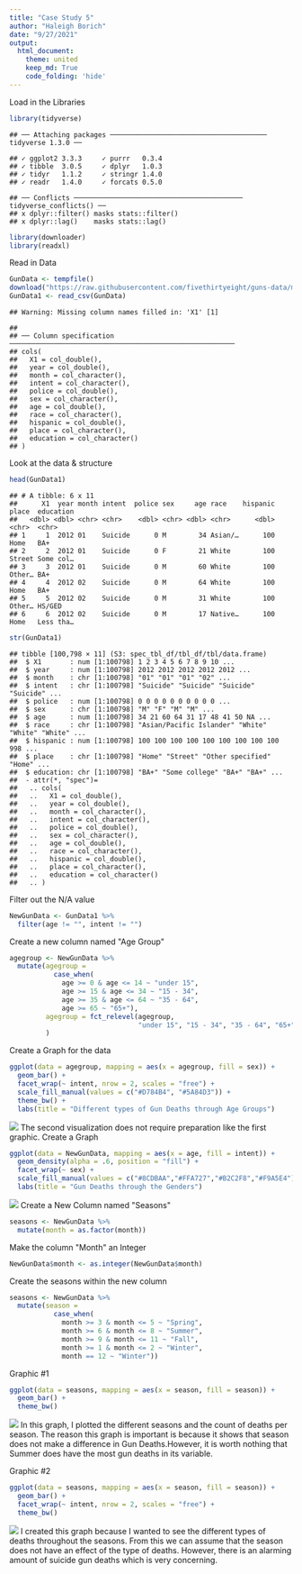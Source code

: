 ```yaml
---
title: "Case Study 5"
author: "Haleigh Borich"
date: "9/27/2021"
output: 
  html_document:
    theme: united
    keep_md: True
    code_folding: 'hide'
---
```


Load in the Libraries

```r
library(tidyverse)
```

```
## ── Attaching packages ─────────────────────────────────────── tidyverse 1.3.0 ──
```

```
## ✓ ggplot2 3.3.3     ✓ purrr   0.3.4
## ✓ tibble  3.0.5     ✓ dplyr   1.0.3
## ✓ tidyr   1.1.2     ✓ stringr 1.4.0
## ✓ readr   1.4.0     ✓ forcats 0.5.0
```

```
## ── Conflicts ────────────────────────────────────────── tidyverse_conflicts() ──
## x dplyr::filter() masks stats::filter()
## x dplyr::lag()    masks stats::lag()
```

```r
library(downloader)
library(readxl)
```
Read in Data

```r
GunData <- tempfile()
download("https://raw.githubusercontent.com/fivethirtyeight/guns-data/master/full_data.csv", GunData, mode = "wb")
GunData1 <- read_csv(GunData)
```

```
## Warning: Missing column names filled in: 'X1' [1]
```

```
## 
## ── Column specification ────────────────────────────────────────────────────────
## cols(
##   X1 = col_double(),
##   year = col_double(),
##   month = col_character(),
##   intent = col_character(),
##   police = col_double(),
##   sex = col_character(),
##   age = col_double(),
##   race = col_character(),
##   hispanic = col_double(),
##   place = col_character(),
##   education = col_character()
## )
```
Look at the data & structure

```r
head(GunData1)
```

```
## # A tibble: 6 x 11
##      X1  year month intent  police sex     age race    hispanic place  education
##   <dbl> <dbl> <chr> <chr>    <dbl> <chr> <dbl> <chr>      <dbl> <chr>  <chr>    
## 1     1  2012 01    Suicide      0 M        34 Asian/…      100 Home   BA+      
## 2     2  2012 01    Suicide      0 F        21 White        100 Street Some col…
## 3     3  2012 01    Suicide      0 M        60 White        100 Other… BA+      
## 4     4  2012 02    Suicide      0 M        64 White        100 Home   BA+      
## 5     5  2012 02    Suicide      0 M        31 White        100 Other… HS/GED   
## 6     6  2012 02    Suicide      0 M        17 Native…      100 Home   Less tha…
```

```r
str(GunData1)
```

```
## tibble [100,798 × 11] (S3: spec_tbl_df/tbl_df/tbl/data.frame)
##  $ X1       : num [1:100798] 1 2 3 4 5 6 7 8 9 10 ...
##  $ year     : num [1:100798] 2012 2012 2012 2012 2012 ...
##  $ month    : chr [1:100798] "01" "01" "01" "02" ...
##  $ intent   : chr [1:100798] "Suicide" "Suicide" "Suicide" "Suicide" ...
##  $ police   : num [1:100798] 0 0 0 0 0 0 0 0 0 0 ...
##  $ sex      : chr [1:100798] "M" "F" "M" "M" ...
##  $ age      : num [1:100798] 34 21 60 64 31 17 48 41 50 NA ...
##  $ race     : chr [1:100798] "Asian/Pacific Islander" "White" "White" "White" ...
##  $ hispanic : num [1:100798] 100 100 100 100 100 100 100 100 100 998 ...
##  $ place    : chr [1:100798] "Home" "Street" "Other specified" "Home" ...
##  $ education: chr [1:100798] "BA+" "Some college" "BA+" "BA+" ...
##  - attr(*, "spec")=
##   .. cols(
##   ..   X1 = col_double(),
##   ..   year = col_double(),
##   ..   month = col_character(),
##   ..   intent = col_character(),
##   ..   police = col_double(),
##   ..   sex = col_character(),
##   ..   age = col_double(),
##   ..   race = col_character(),
##   ..   hispanic = col_double(),
##   ..   place = col_character(),
##   ..   education = col_character()
##   .. )
```
Filter out the N/A value

```r
NewGunData <- GunData1 %>%
  filter(age != "", intent != "")
```
Create a new column named "Age Group"

```r
agegroup <- NewGunData %>%
  mutate(agegroup =
           case_when(
             age >= 0 & age <= 14 ~ "under 15",
             age >= 15 & age <= 34 ~ "15 - 34",
             age >= 35 & age <= 64 ~ "35 - 64",
             age >= 65 ~ "65+"), 
         agegroup = fct_relevel(agegroup,
                                "under 15", "15 - 34", "35 - 64", "65+")
         )
```
Create a Graph for the data

```r
ggplot(data = agegroup, mapping = aes(x = agegroup, fill = sex)) +
  geom_bar() +
  facet_wrap(~ intent, nrow = 2, scales = "free") +
  scale_fill_manual(values = c("#D784B4", "#5A84D3")) +
  theme_bw() +
  labs(title = "Different types of Gun Deaths through Age Groups")
```

![](Case-Study-5_files/figure-html/unnamed-chunk-6-1.png)<!-- -->
The second visualization does not require preparation like the first graphic.
Create a Graph

```r
ggplot(data = NewGunData, mapping = aes(x = age, fill = intent)) +
  geom_density(alpha = .6, position = "fill") +
  facet_wrap(~ sex) +
  scale_fill_manual(values = c("#8CDBAA","#FFA727","#B2C2F8","#F9A5E4")) +
  labs(title = "Gun Deaths through the Genders")
```

![](Case-Study-5_files/figure-html/unnamed-chunk-7-1.png)<!-- -->
Create a New Column named "Seasons"

```r
seasons <- NewGunData %>%
  mutate(month = as.factor(month))
```
Make the column "Month" an Integer

```r
NewGunData$month <- as.integer(NewGunData$month)
```
Create the seasons within the new column

```r
seasons <- NewGunData %>%
  mutate(season =
           case_when(
             month >= 3 & month <= 5 ~ "Spring",
             month >= 6 & month <= 8 ~ "Summer",
             month >= 9 & month <= 11 ~ "Fall",
             month >= 1 & month <= 2 ~ "Winter",
             month == 12 ~ "Winter"))
```
Graphic #1

```r
ggplot(data = seasons, mapping = aes(x = season, fill = season)) +
  geom_bar() +
  theme_bw()
```

![](Case-Study-5_files/figure-html/unnamed-chunk-11-1.png)<!-- -->
In this graph, I plotted the different seasons and the count of deaths per season. The reason this graph is important is because it shows that season does not make a difference in Gun Deaths.However, it is worth nothing that Summer does have the most gun deaths in its variable. 

Graphic #2

```r
ggplot(data = seasons, mapping = aes(x = season, fill = season)) +
  geom_bar() +
  facet_wrap(~ intent, nrow = 2, scales = "free") +
  theme_bw()
```

![](Case-Study-5_files/figure-html/unnamed-chunk-12-1.png)<!-- -->
I created this graph because I wanted to see the different types of deaths throughout the seasons. From this we can assume that the season does not have an effect of the type of deaths. However, there is an alarming amount of suicide gun deaths which is very concerning. 
